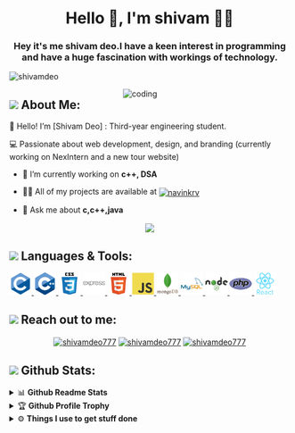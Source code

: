 


<h1 align="center">Hello 👋, I'm shivam 👩‍💻</h1>
<h3 align="center">Hey it's me shivam deo.I have a keen interest in programming and have a huge fascination with workings of technology.</h3>
<p align="left"> <img src="https://komarev.com/ghpvc/?username=shivamdeo777&label=Profile%20views&color=0e75b6&style=flat" alt="shivamdeo" /> </p>
<img align="right" alt="coding" width="300" src="https://i.pinimg.com/originals/54/e3/7d/54e37d8074ebcde1d96c77d7b2a7f310.gif">

## <img src="https://media.giphy.com/media/WUlplcMpOCEmTGBtBW/giphy.gif" width="40"> **About Me:**
👋 Hello! I’m [Shivam Deo] :
     Third-year engineering student.
     
💻 Passionate about web development, design, and branding (currently working on NexIntern and a new tour website)
- 🔭 I’m currently working on **c++, DSA**

- 👨‍💻 All of my projects are available at <a href="https://github.com/shivamdeo777?tab=repositories" target="blank"><img align="center" src="https://raw.githubusercontent.com/rahuldkjain/github-profile-readme-generator/master/src/images/icons/Social/github.svg" alt="navinkrv" height="30" width="40" /></a>
- 💬 Ask me about **c,c++,java**

<p align="center">
   <img align="center" src="https://github-readme-streak-stats.herokuapp.com/?user=shivamdeo777&theme=radical&hide_border=true"/>
</p>

## <img src="https://media.giphy.com/media/j2pOGeGYKe2xCCKwfi/giphy.gif" width="40"> **Languages & Tools:**


<p align="left"> <a href="https://www.cprogramming.com/" target="_blank" rel="noreferrer"> <img src="https://raw.githubusercontent.com/devicons/devicon/master/icons/c/c-original.svg" alt="c" width="40" height="40"/> </a> <a href="https://www.w3schools.com/cpp/" target="_blank" rel="noreferrer"> <img src="https://raw.githubusercontent.com/devicons/devicon/master/icons/cplusplus/cplusplus-original.svg" alt="cplusplus" width="40" height="40"/> </a> <a href="https://www.w3schools.com/css/" target="_blank" rel="noreferrer"> <img src="https://raw.githubusercontent.com/devicons/devicon/master/icons/css3/css3-original-wordmark.svg" alt="css3" width="40" height="40"/> </a> <a href="https://expressjs.com" target="_blank" rel="noreferrer"> <img src="https://raw.githubusercontent.com/devicons/devicon/master/icons/express/express-original-wordmark.svg" alt="express" width="40" height="40"/> </a> <a href="https://www.w3.org/html/" target="_blank" rel="noreferrer"> <img src="https://raw.githubusercontent.com/devicons/devicon/master/icons/html5/html5-original-wordmark.svg" alt="html5" width="40" height="40"/> </a> <a href="https://developer.mozilla.org/en-US/docs/Web/JavaScript" target="_blank" rel="noreferrer"> <img src="https://raw.githubusercontent.com/devicons/devicon/master/icons/javascript/javascript-original.svg" alt="javascript" width="40" height="40"/> </a> <a href="https://www.mongodb.com/" target="_blank" rel="noreferrer"> <img src="https://raw.githubusercontent.com/devicons/devicon/master/icons/mongodb/mongodb-original-wordmark.svg" alt="mongodb" width="40" height="40"/> </a> <a href="https://www.mysql.com/" target="_blank" rel="noreferrer"> <img src="https://raw.githubusercontent.com/devicons/devicon/master/icons/mysql/mysql-original-wordmark.svg" alt="mysql" width="40" height="40"/> </a> <a href="https://nodejs.org" target="_blank" rel="noreferrer"> <img src="https://raw.githubusercontent.com/devicons/devicon/master/icons/nodejs/nodejs-original-wordmark.svg" alt="nodejs" width="40" height="40"/> </a> <a href="https://www.php.net" target="_blank" rel="noreferrer"> <img src="https://raw.githubusercontent.com/devicons/devicon/master/icons/php/php-original.svg" alt="php" width="40" height="40"/> </a> <a href="https://reactjs.org/" target="_blank" rel="noreferrer"> <img src="https://raw.githubusercontent.com/devicons/devicon/master/icons/react/react-original-wordmark.svg" alt="react" width="40" height="40"/> </a> </p>

## <img src="https://media.giphy.com/media/LnQjpWaON8nhr21vNW/giphy.gif" width="40"> **Reach out to me:** ️

<p align="center">
<a href="https://linkedin.com/in/shivamdeo" target="_blank"><img align="center" src="https://img.shields.io/badge/-LinkedIn-0e76a8?style=flat-square&logo=Linkedin&logoColor=white" alt="shivamdeo777" /></a>
<a href="https://github.com/shivamdeo777" target="_blank"><img align="center" src="https://img.shields.io/badge/Website-3b5998?style=flat-square&logo=google-chrome&logoColor=white" alt="shivamdeo777" /></a>
<a href="mailto:shivamdeo777@gmail.com" target="_blank"><img align="center" src="https://img.shields.io/badge/-Gmail-EA4335?style=flat-square&logo=Gmail&logoColor=white" alt="shivamdeo777" /></a>


## <img src="https://media.giphy.com/media/ZCN6F3FAkwsyOGU2RS/giphy.gif" width="40"> **Github Stats:**

<details>
  <summary>📊 <b>Github Readme Stats</b></summary>
 <br />
 <p align="center">
  <a href="https://github.com/navinkrv">
   <img width="430" align="center" src="https://github-readme-stats.vercel.app/api?username=shivamdeo777&show_icons=true&theme=radical&count_private=true">
  </a>
  <a href="https://github.com/shivamdeo777/github-readme-stats">
    <img align="center" src="https://github-readme-stats.anuraghazra1.vercel.app/api/top-langs/?username=shivamdeo777&layout=compact&theme=radical&langs_count=6" />
  </a>
 </p>
</details>

<details>
 <summary>🏆 <b>Github Profile Trophy</b></summary>
 <br />
 <p align="center">
  <a href="https://github.com/ryo-ma/github-profile-trophy">
   <img src="https://github-profile-trophy.vercel.app/?username=shivamdeo777&column=8&theme=darkhub"/>
  </a>
 </p>
</details>


<details>
  <br />
  <summary>⚙️ <b> Things I use to get stuff done</b></summary>
  	<ul>
  	   <li><b>OS:</b> Windows 10 </li>
	     <li><b>Laptop: </b> Dell inspiron 15 3000 Series</li>
  	   <li><b>Browser: </b> Chrome Web Browser</li>
	     <li><b>Code Editor:</b> VSCode </li>
	     <li><b>To Stay Updated:</b> Linkedin </li>
	    <br />
	</ul>
</details>
